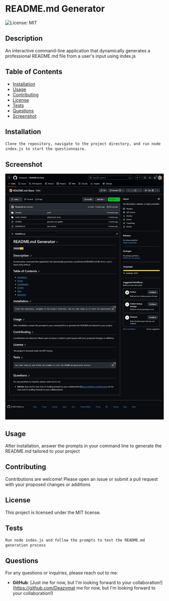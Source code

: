 
# README.md Generator

![License: MIT](https://img.shields.io/badge/License-MIT-yellow.svg)

## Description

An interactive command-line application that dynamically generates a professional README.md file from a user's input using index.js

## Table of Contents

- [Installation](#installation)
- [Usage](#usage)
- [Contributing](#contributing)
- [License](#license)
- [Tests](#tests)
- [Questions](#questions)
- [Screenshot](#screenshot)

## Installation

```
Clone the repository, navigate to the project directory, and run node index.js to start the questionnaire.
```

## Screenshot

![Application Screenshot](./develop/utils/screenshots/screencapture-github-Deazymat-README-md-Gene-2023-11-04-20_52_39.png)

## Usage

After installation, answer the prompts in your command line to generate the README.md tailored to your project

## Contributing

Contributions are welcome! Please open an issue or submit a pull request with your proposed changes or additions

## License

This project is licensed under the MIT license.

## Tests

```
Run node index.js and follow the prompts to test the README.md generation process
```

## Questions

For any questions or inquiries, please reach out to me:

- **GitHub**: [Just me for now, but I'm looking forward to your collaboration!](<https://github.com/Deazymat> me for now, but I'm looking forward to your collaboration!)

